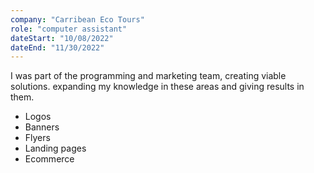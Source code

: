 ```yaml
---
company: "Carribean Eco Tours"
role: "computer assistant"
dateStart: "10/08/2022"
dateEnd: "11/30/2022"
---
```


I was part of the programming and marketing team,
creating viable solutions.
expanding my knowledge in these areas and giving
results in them.

- Logos
- Banners
- Flyers
- Landing pages
- Ecommerce
